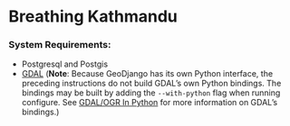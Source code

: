 # Breathing Kathmandu

### System Requirements:
- Postgresql and Postgis
- [GDAL](https://docs.djangoproject.com/en/2.1/ref/contrib/gis/install/geolibs/#gdal) (<b>Note</b>: Because GeoDjango has its own Python interface, the preceding instructions do not build GDAL’s own Python bindings. The bindings may be built by adding the `--with-python` flag when running configure. See [GDAL/OGR In Python](https://trac.osgeo.org/gdal/wiki/GdalOgrInPython) for more information on GDAL’s bindings.)